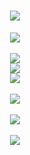 <!-- 动态打字效果 -->
<h1 align="center">
  <a href="https://kwblog.vercel.app/">
    <img src="https://gitlab.com/KINGWDY/photobed/-/raw/main/1136.gif">
  </a>
</h1>

<!-- 敲代码的图片 -->
<div align="center" ><img order-radius="100px" src="https://cdn.jsdelivr.net/gh/sun0225SUN/photos/images/202108300019556.gif"/></div>
<br>

<div align="center">
  <img  src="https://github-profile-trophy.vercel.app/?username=tonywdy&theme=gruvbox&row=1&column=7&no-frame=true&no-bg=true" />
</div>

<div align="center">
    <img src="https://activity-graph.herokuapp.com/graph?username=tonywdy&theme=xcode" />
</div>

<div align="center" ><img order-radius="100px" src="https://profile-counter.glitch.me/tonywdy/count.svg"/></div>
<br>

<div align="center" ><img order-radius="100px" src="https://github-readme-stats.vercel.app/api/top-langs/?username=tonywdy"/></div>
<br>

<div align="center" ><img order-radius="100px" src="https://github-readme-stats.vercel.app/api?username=tonywdy&show_icons=true&theme=tokyonight"/></div>
<br>

<div align="center">
    <img src="https://metrics.lecoq.io/tonywdy?template=classic&config.timezone=Asia%2FShanghai">
</div>
